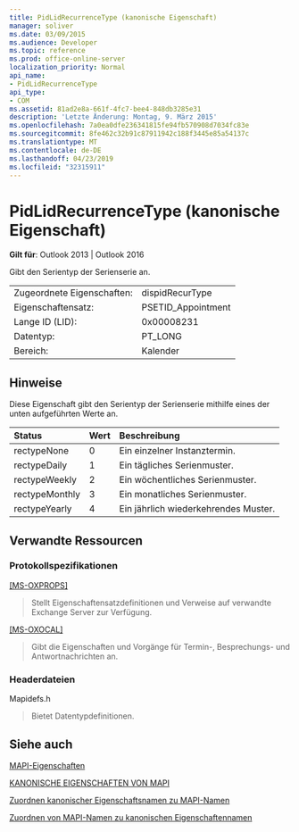 ```yaml
---
title: PidLidRecurrenceType (kanonische Eigenschaft)
manager: soliver
ms.date: 03/09/2015
ms.audience: Developer
ms.topic: reference
ms.prod: office-online-server
localization_priority: Normal
api_name:
- PidLidRecurrenceType
api_type:
- COM
ms.assetid: 81ad2e8a-661f-4fc7-bee4-848db3285e31
description: 'Letzte Änderung: Montag, 9. März 2015'
ms.openlocfilehash: 7a0ea0dfe236341815fe94fb570908d7034fc83e
ms.sourcegitcommit: 8fe462c32b91c87911942c188f3445e85a54137c
ms.translationtype: MT
ms.contentlocale: de-DE
ms.lasthandoff: 04/23/2019
ms.locfileid: "32315911"
---
```

# <a name="pidlidrecurrencetype-canonical-property"></a>PidLidRecurrenceType (kanonische Eigenschaft)

  
  
**Gilt für**: Outlook 2013 | Outlook 2016 
  
Gibt den Serientyp der Serienserie an.
  
|||
|:-----|:-----|
|Zugeordnete Eigenschaften:  <br/> |dispidRecurType  <br/> |
|Eigenschaftensatz:  <br/> |PSETID_Appointment  <br/> |
|Lange ID (LID):  <br/> |0x00008231  <br/> |
|Datentyp:  <br/> |PT_LONG  <br/> |
|Bereich:  <br/> |Kalender  <br/> |
   
## <a name="remarks"></a>Hinweise

Diese Eigenschaft gibt den Serientyp der Serienserie mithilfe eines der unten aufgeführten Werte an.
  
|**Status**|**Wert**|**Beschreibung**|
|:-----|:-----|:-----|
|rectypeNone  <br/> |0  <br/> |Ein einzelner Instanztermin.  <br/> |
|rectypeDaily  <br/> |1  <br/> |Ein tägliches Serienmuster.  <br/> |
|rectypeWeekly  <br/> |2  <br/> |Ein wöchentliches Serienmuster.  <br/> |
|rectypeMonthly  <br/> |3  <br/> |Ein monatliches Serienmuster.  <br/> |
|rectypeYearly  <br/> |4   <br/> |Ein jährlich wiederkehrendes Muster.  <br/> |
   
## <a name="related-resources"></a>Verwandte Ressourcen

### <a name="protocol-specifications"></a>Protokollspezifikationen

[[MS-OXPROPS]](https://msdn.microsoft.com/library/f6ab1613-aefe-447d-a49c-18217230b148%28Office.15%29.aspx)
  
> Stellt Eigenschaftensatzdefinitionen und Verweise auf verwandte Exchange Server zur Verfügung.
    
[[MS-OXOCAL]](https://msdn.microsoft.com/library/09861fde-c8e4-4028-9346-e7c214cfdba1%28Office.15%29.aspx)
  
> Gibt die Eigenschaften und Vorgänge für Termin-, Besprechungs- und Antwortnachrichten an.
    
### <a name="header-files"></a>Headerdateien

Mapidefs.h
  
> Bietet Datentypdefinitionen.
    
## <a name="see-also"></a>Siehe auch



[MAPI-Eigenschaften](mapi-properties.md)
  
[KANONISCHE EIGENSCHAFTEN VON MAPI](mapi-canonical-properties.md)
  
[Zuordnen kanonischer Eigenschaftsnamen zu MAPI-Namen](mapping-canonical-property-names-to-mapi-names.md)
  
[Zuordnen von MAPI-Namen zu kanonischen Eigenschaftennamen](mapping-mapi-names-to-canonical-property-names.md)

